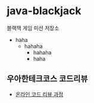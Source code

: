 # java-blackjack
블랙잭 게임 미션 저장소
- haha
  - hahaha
     - hahaha
     - haha

## 우아한테크코스 코드리뷰
* [온라인 코드 리뷰 과정](https://github.com/woowacourse/woowacourse-docs/blob/master/maincourse/README.md)
